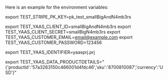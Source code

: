 Here is an example for the environment variables:


export TEST_STRIPE_PK_KEY=pk_test_smallBigAndN4mb3rs

export TEST_YAAS_CLIENT_ID=smallBigAndN4mb3rs
export TEST_YAAS_CLIENT_SECRET=smallBigN4mb3rs
export TEST_YAAS_CUSTOMER_EMAIL=email@example.com
export TEST_YAAS_CUSTOMER_PASSWORD=123456

export TEST_YAAS_IDENTIFIER=yaasprj.prj

export TEST_YAAS_DATA_PRODUCTDETAILS="{'productId':'57a3263150c466001d4fdc46','sku':'8700810087','currency':'USD'}"


